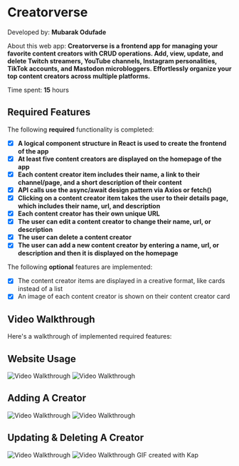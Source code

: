 # Creatorverse

Developed by: **Mubarak Odufade**

About this web app: **Creatorverse is a frontend app for managing your favorite content creators with CRUD operations. Add, view, update, and delete Twitch streamers, YouTube channels, Instagram personalities, TikTok accounts, and Mastodon microbloggers. Effortlessly organize your top content creators across multiple platforms.**

Time spent: **15** hours

## Required Features

The following **required** functionality is completed:

<!-- 👉🏿👉🏿👉🏿 Make sure to check off completed functionality below -->
- [X] **A logical component structure in React is used to create the frontend of the app**
- [X] **At least five content creators are displayed on the homepage of the app**
- [X] **Each content creator item includes their name, a link to their channel/page, and a short description of their content**
- [X] **API calls use the async/await design pattern via Axios or fetch()**
- [X] **Clicking on a content creator item takes the user to their details page, which includes their name, url, and description**
- [X] **Each content creator has their own unique URL**
- [X] **The user can edit a content creator to change their name, url, or description**
- [X] **The user can delete a content creator**
- [X] **The user can add a new content creator by entering a name, url, or description and then it is displayed on the homepage**

The following **optional** features are implemented:

- [X] The content creator items are displayed in a creative format, like cards instead of a list
- [X] An image of each content creator is shown on their content creator card

## Video Walkthrough

Here's a walkthrough of implemented required features:


## Website Usage
<img src='https://imgur.com/XFaJ7Wu' title='Video Walkthrough' width='' alt='Video Walkthrough' />
<img src='https://imgur.com/XFaJ7Wu.gif' title='Video Walkthrough' width='' alt='Video Walkthrough' />

## Adding A Creator 

<img src='https://imgur.com/XaFHcgs' title='Video Walkthrough' width='' alt='Video Walkthrough' />
<img src='https://imgur.com/XaFHcgs.gif' title='Video Walkthrough' width='' alt='Video Walkthrough' />


## Updating & Deleting A Creator

<img src='https://imgur.com/O2YIPa3' title='Video Walkthrough' width='' alt='Video Walkthrough' />
<img src='https://imgur.com/O2YIPa3.gif' title='Video Walkthrough' width='' alt='Video Walkthrough' />
<!-- Replace this with whatever GIF tool you used! -->
GIF created with Kap
<!-- Recommended tools:
[Kap](https://getkap.co/) for macOS

Copyright 2024 BitByBit

Licensed under the Apache License, Version 2.0 (the "License"); you may not use this file except in compliance with the License. You may obtain a copy of the License at

> http://www.apache.org/licenses/LICENSE-2.0

Unless required by applicable law or agreed to in writing, software distributed under the License is distributed on an "AS IS" BASIS, WITHOUT WARRANTIES OR CONDITIONS OF ANY KIND, either express or implied. See the License for the specific language governing permissions and limitations under the License.
